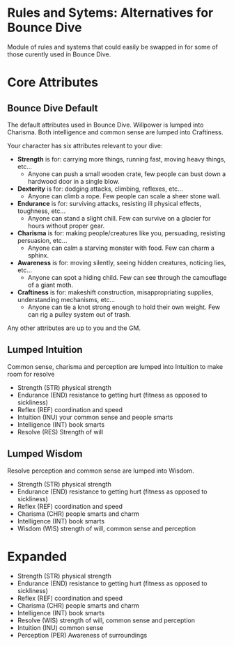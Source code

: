 # Rules and Sytems: Alternatives for Bounce Dive

Module of rules and systems that could easily be swapped in for some of those curently used in Bounce Dive.

# Core Attributes
## Bounce Dive Default
The default attributes used in Bounce Dive. Willpower is lumped into Charisma. Both intelligence and common sense are lumped into Craftiness.

<!---Slot_Name: "Bounce_Dive_Default_Six.Attributes", Original-->
Your character has six attributes relevant to your dive:

- **Strength** is for: carrying more things, running fast, moving heavy things, etc...
  - Anyone can push a small wooden crate, few people can bust down a hardwood door in a single blow.
- **Dexterity** is for: dodging attacks, climbing, reflexes, etc...
  - Anyone can climb a rope. Few people can scale a sheer stone wall.
- **Endurance** is for: surviving attacks, resisting ill physical effects, toughness, etc...
  - Anyone can stand a slight chill. Few can survive on a glacier for hours without proper gear.
- **Charisma** is for: making people/creatures like you, persuading, resisting persuasion, etc...
  - Anyone can calm a starving monster with food. Few can charm a sphinx.
- **Awareness** is for: moving silently, seeing hidden creatures, noticing lies, etc...
  - Anyone can spot a hiding child. Few can see through the camouflage of a giant moth.
- **Craftiness** is for: makeshift construction, misappropriating supplies, understanding mechanisms, etc...
  - Anyone can tie a knot strong enough to hold their own weight. Few can rig a pulley system out of trash. 

Any other attributes are up to you and the GM.

<!---/Slot_Name: "Bounce_Dive_Default_Six.Attributes"-->

## Lumped Intuition
Common sense, charisma and perception are lumped into Intuition to make room for resolve

- Strength 	(STR) 	physical strength
- Endurance 	(END) 	resistance to getting hurt (fitness as opposed to sickliness)
- Reflex 		(REF)	coordination and speed
- Intuition 	(INU)	your common sense and people smarts
- Intelligence	(INT)	book smarts
- Resolve		(RES)	Strength of will

## Lumped Wisdom
Resolve perception and common sense are lumped into Wisdom.

- Strength 	(STR) 	physical strength
- Endurance 	(END) 	resistance to getting hurt (fitness as opposed to sickliness)
- Reflex 		(REF)	coordination and speed
- Charisma 	(CHR)	people smarts and charm
- Intelligence	(INT)	book smarts
- Wisdom		(WIS)	strength of will, common sense and perception

# Expanded

- Strength  (STR)  physical strength
- Endurance  (END)  resistance to getting hurt (fitness as opposed to sickliness)
- Reflex   (REF) coordination and speed
- Charisma  (CHR) people smarts and charm
- Intelligence (INT) book smarts
- Resolve (WIS) strength of will, common sense and perception
- Intuition  (INU) common sense
- Perception  (PER) Awareness of surroundings

